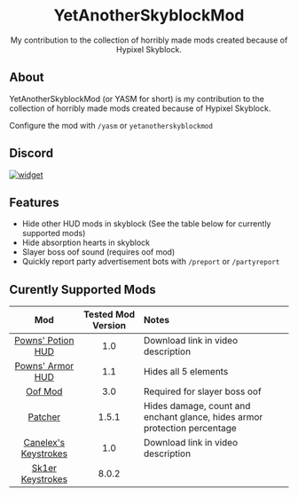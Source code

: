 <div align="center">
  
# YetAnotherSkyblockMod

My contribution to the collection of horribly made mods created because of Hypixel Skyblock.

</div>

## About

YetAnotherSkyblockMod (or YASM for short) is my contribution to the
collection of horribly made mods created because of Hypixel Skyblock.

Configure the mod with `/yasm` or `yetanotherskyblockmod`

## Discord

[![widget](https://inv.wtf/widget/djl)](https://inv.wtf/djl)

## Features

- Hide other HUD mods in skyblock (See the table below for currently supported mods)
- Hide absorption hearts in skyblock
- Slayer boss oof sound (requires oof mod)
- Quickly report party advertisement bots with `/preport` or `/partyreport`

## Curently Supported Mods

| Mod | Tested Mod Version  | Notes |
| :---: | :---: | :--- |
| [Powns' Potion HUD](https://www.youtube.com/watch?v=yI4p-2eK7yw) | 1.0 | Download link in video description
| [Powns' Armor HUD](https://download.powns.dev/armorhud189) | 1.1 | Hides all 5 elements
| [Oof Mod](https://www.youtube.com/watch?v=bUelJG5kGK0) | 3.0 | Required for slayer boss oof
| [Patcher](https://sk1er.club/mods/patcher) | 1.5.1 | Hides damage, count and enchant glance, hides armor protection percentage
| [Canelex's Keystrokes](https://www.youtube.com/watch?v=-dMg_NiFdjs) | 1.0 | Download link in video description
| [Sk1er Keystrokes](https://sk1er.club/mods/keystrokesmod) | 8.0.2 | 
